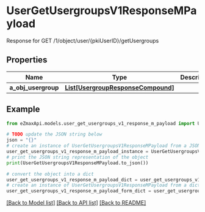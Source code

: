 # UserGetUsergroupsV1ResponseMPayload

Response for GET /1/object/user/{pkiUserID}/getUsergroups

## Properties

Name | Type | Description | Notes
------------ | ------------- | ------------- | -------------
**a_obj_usergroup** | [**List[UsergroupResponseCompound]**](UsergroupResponseCompound.md) |  | 

## Example

```python
from eZmaxApi.models.user_get_usergroups_v1_response_m_payload import UserGetUsergroupsV1ResponseMPayload

# TODO update the JSON string below
json = "{}"
# create an instance of UserGetUsergroupsV1ResponseMPayload from a JSON string
user_get_usergroups_v1_response_m_payload_instance = UserGetUsergroupsV1ResponseMPayload.from_json(json)
# print the JSON string representation of the object
print(UserGetUsergroupsV1ResponseMPayload.to_json())

# convert the object into a dict
user_get_usergroups_v1_response_m_payload_dict = user_get_usergroups_v1_response_m_payload_instance.to_dict()
# create an instance of UserGetUsergroupsV1ResponseMPayload from a dict
user_get_usergroups_v1_response_m_payload_form_dict = user_get_usergroups_v1_response_m_payload.from_dict(user_get_usergroups_v1_response_m_payload_dict)
```
[[Back to Model list]](../README.md#documentation-for-models) [[Back to API list]](../README.md#documentation-for-api-endpoints) [[Back to README]](../README.md)


